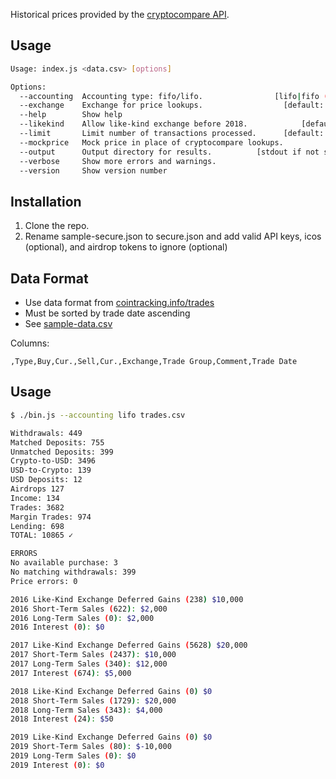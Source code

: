 Historical prices provided by the [cryptocompare API](https://min-api.cryptocompare.com/documentation?key=Historical&cat=dataPriceHistorical).

## Usage

```sh
Usage: index.js <data.csv> [options]

Options:
  --accounting  Accounting type: fifo/lifo.                [lifo|fifo (default)]
  --exchange    Exchange for price lookups.                  [default: "cccagg"]
  --help        Show help                                              [boolean]
  --likekind    Allow like-kind exchange before 2018.            [default: true]
  --limit       Limit number of transactions processed.      [default: Infinity]
  --mockprice   Mock price in place of cryptocompare lookups.
  --output      Output directory for results.          [stdout if not specified]
  --verbose     Show more errors and warnings.
  --version     Show version number                                    [boolean]
```

## Installation

1. Clone the repo.
2. Rename sample-secure.json to secure.json and add valid API keys, icos (optional), and airdrop tokens to ignore (optional)

## Data Format

- Use data format from [cointracking.info/trades](https://cointracking.info/trades.php)
- Must be sorted by trade date ascending
- See [sample-data.csv](https://github.com/raineorshine/cost-basis-filler/blob/master/sample-data.csv) 

Columns:

```
,Type,Buy,Cur.,Sell,Cur.,Exchange,Trade Group,Comment,Trade Date
```

## Usage

```sh
$ ./bin.js --accounting lifo trades.csv 

Withdrawals: 449
Matched Deposits: 755
Unmatched Deposits: 399
Crypto-to-USD: 3496
USD-to-Crypto: 139
USD Deposits: 12
Airdrops 127
Income: 134
Trades: 3682
Margin Trades: 974
Lending: 698
TOTAL: 10865 ✓

ERRORS
No available purchase: 3
No matching withdrawals: 399
Price errors: 0

2016 Like-Kind Exchange Deferred Gains (238) $10,000
2016 Short-Term Sales (622): $2,000
2016 Long-Term Sales (0): $2,000
2016 Interest (0): $0

2017 Like-Kind Exchange Deferred Gains (5628) $20,000
2017 Short-Term Sales (2437): $10,000
2017 Long-Term Sales (340): $12,000
2017 Interest (674): $5,000

2018 Like-Kind Exchange Deferred Gains (0) $0
2018 Short-Term Sales (1729): $20,000
2018 Long-Term Sales (343): $4,000
2018 Interest (24): $50

2019 Like-Kind Exchange Deferred Gains (0) $0
2019 Short-Term Sales (80): $-10,000
2019 Long-Term Sales (0): $0
2019 Interest (0): $0
```
